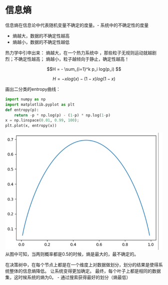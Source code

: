 # 信息熵

信息熵在信息论中代表随机变量不确定的度量。-  系统中的不确定性的度量
- 熵越大，数据的不确定性越高
- 熵越小，数据的不确定性越低


热力学中引申出来：
熵越大，在一个热力系统中 ，那些粒子无规则运动就越剧烈；不确定性越高；
熵越小，粒子越倾向于静止，确定性越高！


$$H = - \sum_{i=1}^k p_i log(p_i) $$

$$H = -x log(x) - (1-x) log(1-x)$$

画出二分类的entropy曲线：
```python
import numpy as np
import matplotlib.pyplot as plt
def entropy(p):
    return -p * np.log(p) - (1-p) * np.log(1-p)
x = np.linspace(0.01, 0.99, 100);
plt.plot(x, entropy(x))
```
![](images/12-2-entropy.png)
从图中可知，当两则概率都是0.5的时候，熵是最大的，最不确定的。 



在决策树中，在每个节点上都是在一个维度上对数据做划分，划分的结果是使得系统整体的信息熵降低。 让系统变得更加确定。 最终，每个叶子上都是相同的数据集，这时候系统的熵为0。  - 通过搜索获得最好的划分（熵最低）

